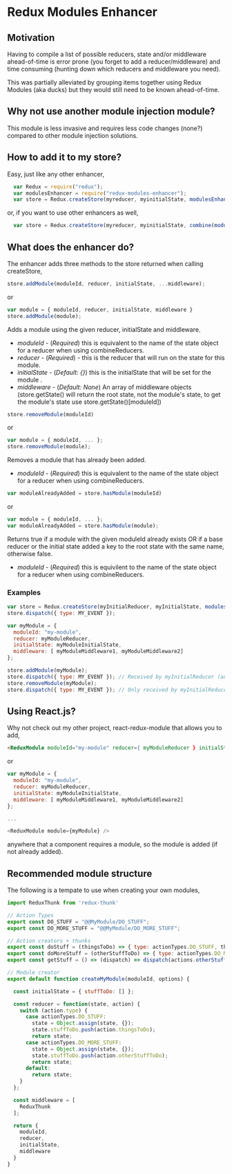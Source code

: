 # Redux Modules Enhancer

## Motivation

Having to compile a list of possible reducers, state and/or middleware ahead-of-time is
error prone (you forget to add a reducer/middleware) and time consuming (hunting
down which reducers and middleware you need).

This was partially alleviated by grouping items together using Redux Modules (aka ducks) but
they would still need to be known ahead-of-time.

## Why not use another module injection module?

This module is less invasive and requires less code changes (none?) compared to
other module injection solutions.

## How to add it to my store?

Easy, just like any other enhancer,

```javascript
  var Redux = require("redux");
  var modulesEnhancer = require("redux-modules-enhancer");
  var store = Redux.createStore(myreducer, myinitialState, modulesEnhancer());
```

or, if you want to use other enhancers as well,

```javascript
  var store = Redux.createStore(myreducer, myinitialState, combine(modulesEnhancer(), Redux.applyMiddleware(...)));
```

## What does the enhancer do?

The enhancer adds three methods to the store returned when calling createStore,

```javascript
store.addModule(moduleId, reducer, initialState, ...middleware);
```

or

```javascript
var module = { moduleId, reducer, initialState, middleware }
store.addModule(module);
```

Adds a module using
the given reducer, initialState and middleware.

-   *moduleId* - (*Required*) this is equivalent to the name of the state object for a reducer when using combineReducers.
-   *reducer* - (*Required*) - this is the reducer that will run on the state for this module.
-   *initialState* - (*Default: {}*) this is the initialState that will be set for the module .
-   *middleware* - (*Default: None*) An array of middleware objects (store.getState() will return the root state, not the module's state, to get the module's state use store.getState()\[moduleId\])

```javascript
store.removeModule(moduleId)
```
or
```javascript
var module = { moduleId, ... };
store.removeModule(module);
```
Removes a module that has already been added.

-   *moduleId* - (*Required*) this is equivalent to the name of the state object for a reducer when using combineReducers.

```javascript
var moduleAlreadyAdded = store.hasModule(moduleId)
```
or

```javascript
var module = { moduleId, ... };
var moduleAlreadyAdded = store.hasModule(module);
```

Returns true if a module with the given moduleId already exists OR if a base reducer or
the initial state added a key to the root state with the same name, otherwise false.

-   *moduleId* - (*Required*) this is equivilent to the name of the state object for a reducer when using combineReducers.

### Examples

```javascript
var store = Redux.createStore(myInitialReducer, myInitialState, modulesEnhancer());
store.dispatch({ type: MY_EVENT });

var myModule = {
  moduleId: "my-module",
  reducer: myModuleReducer,
  initialState: myModuleInitialState,
  middleware: [ myModuleMiddleware1, myModuleMiddleware2]
};

store.addModule(myModule);
store.dispatch({ type: MY_EVENT }); // Received by myInitialReducer (and any other enhancers), as well as the module's myModuleReducer.
store.removeModule(myModule);
store.dispatch({ type: MY_EVENT }); // Only received by myInitialReducer (and any other enhancers), actions are no longer dispatched to your module reducer or middleware, and the state will have been removed.
```

## Using React.js?

Why not check out my other project, react-redux-module that allows you to add,

```html
<ReduxModule moduleId="my-module" reducer={ myModuleReducer } initialState={ myModuleInitialState } middleware={ [ myModuleMiddlware1, myModuleMiddlware2 ] } />
```
or
```javascript
var myModule = {
  moduleId: "my-module",
  reducer: myModuleReducer,
  initialState: myModuleInitialState,
  middleware: [ myModuleMiddleware1, myModuleMiddleware2]
};

...

<ReduxModule module={myModule} />
```

anywhere that a component requires a module, so the module is added (if not already added).

## Recommended module structure

The following is a tempate to use when creating your own modules,

```javascript
import ReduxThunk from 'redux-thunk'

// Action Types
export const DO_STUFF = "@@MyModule/DO_STUFF";
export const DO_MORE_STUFF = "@@MyModule/DO_MORE_STUFF";

// Action creators + thunks
export const doStuff = (thingsToDo) => { type: actionTypes.DO_STUFF, thingsToDo };
export const doMoreStuff = (otherStuffToDo) => { type: actionTypes.DO_MORE_STUFF, otherStuffToDo };
export const getStuff = () => (dispatch) => dispatch(actions.otherStuffToDo("Add more middleware."));

// Module creator
export default function createMyModule(moduleId, options) {

  const initialState = { stuffToDo: [] };

  const reducer = function(state, action) {
    switch (action.type) {
      case actionTypes.DO_STUFF:
        state = Object.assign(state, {});
        state.stuffToDo.push(action.thingsToDo);
        return state;
      case actionTypes.DO_MORE_STUFF:
        state = Object.assign(state, {});
        state.stuffToDo.push(action.otherStuffToDo);
        return state;
      default:
        return state;
    }
  };

  const middleware = [
    ReduxThunk
  ];

  return {
    moduleId,
    reducer,
    initialState,
    middleware
  }
}

```
